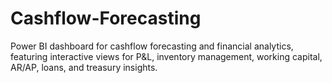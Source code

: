 # Cashflow-Forecasting
Power BI dashboard for cashflow forecasting and financial analytics, featuring interactive views for P&amp;L, inventory management, working capital, AR/AP, loans, and treasury insights.
